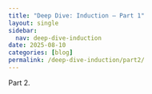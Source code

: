 ```yaml
---
title: "Deep Dive: Induction – Part 1"
layout: single
sidebar:
  nav: deep-dive-induction
date: 2025-08-10
categories: [blog]
permalink: /deep-dive-induction/part2/
---
```


Part 2.

